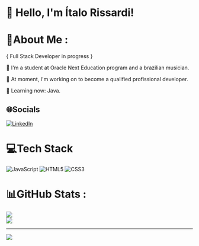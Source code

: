 # :wave: Hello, I'm Ítalo Rissardi!

# 💫About Me :

{ Full Stack Developer in progress }

:beginner: I'm a student at Oracle Next Education program and a brazilian musician.

:dart: At moment, I'm working on to become a qualified profissional developer.

:seedling: Learning now: Java.

## 🌐Socials
[![LinkedIn](https://img.shields.io/badge/LinkedIn-%230077B5.svg?logo=linkedin&logoColor=white)](https://www.linkedin.com/in/italo-rissardi/) 

# 💻Tech Stack
![JavaScript](https://img.shields.io/badge/javascript-%23323330.svg?style=plastic&logo=javascript&logoColor=%23F7DF1E) ![HTML5](https://img.shields.io/badge/html5-%23E34F26.svg?style=plastic&logo=html5&logoColor=white) ![CSS3](https://img.shields.io/badge/css3-%231572B6.svg?style=plastic&logo=css3&logoColor=white)
# 📊GitHub Stats :
![](https://github-readme-stats.vercel.app/api?username=itariss&theme=gruvbox&hide_border=false&include_all_commits=false&count_private=true)<br/>
![](https://github-readme-stats.vercel.app/api/top-langs/?username=itariss&theme=gruvbox&hide_border=false&include_all_commits=false&count_private=true&layout=compact)


---
[![](https://visitcount.itsvg.in/api?id=itariss&icon=0&color=0)](https://visitcount.itsvg.in)
